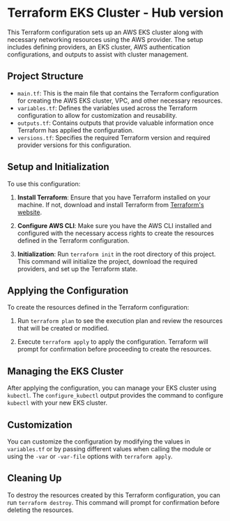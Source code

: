# Terraform EKS Cluster - Hub version

This Terraform configuration sets up an AWS EKS cluster along with necessary networking resources using the AWS provider. The setup includes defining providers, an EKS cluster, AWS authentication configurations, and outputs to assist with cluster management.

## Project Structure

- `main.tf`: This is the main file that contains the Terraform configuration for creating the AWS EKS cluster, VPC, and other necessary resources.
- `variables.tf`: Defines the variables used across the Terraform configuration to allow for customization and reusability.
- `outputs.tf`: Contains outputs that provide valuable information once Terraform has applied the configuration.
- `versions.tf`: Specifies the required Terraform version and required provider versions for this configuration.

## Setup and Initialization

To use this configuration:

1. **Install Terraform**: Ensure that you have Terraform installed on your machine. If not, download and install Terraform from [Terraform's website](https://www.terraform.io/downloads.html).

2. **Configure AWS CLI**: Make sure you have the AWS CLI installed and configured with the necessary access rights to create the resources defined in the Terraform configuration.

3. **Initialization**: Run `terraform init` in the root directory of this project. This command will initialize the project, download the required providers, and set up the Terraform state.

## Applying the Configuration

To create the resources defined in the Terraform configuration:

1. Run `terraform plan` to see the execution plan and review the resources that will be created or modified.

2. Execute `terraform apply` to apply the configuration. Terraform will prompt for confirmation before proceeding to create the resources.

## Managing the EKS Cluster

After applying the configuration, you can manage your EKS cluster using `kubectl`. The `configure_kubectl` output provides the command to configure `kubectl` with your new EKS cluster.

## Customization

You can customize the configuration by modifying the values in `variables.tf` or by passing different values when calling the module or using the `-var` or `-var-file` options with `terraform apply`.

## Cleaning Up

To destroy the resources created by this Terraform configuration, you can run `terraform destroy`. This command will prompt for confirmation before deleting the resources.
